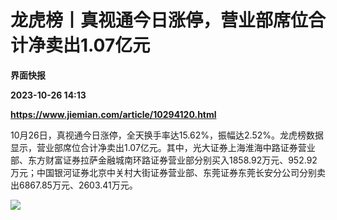 # 龙虎榜丨真视通今日涨停，营业部席位合计净卖出1.07亿元
**界面快报**

**2023-10-26 14:13**

**https://www.jiemian.com/article/10294120.html**

10月26日，真视通今日涨停，全天换手率达15.62%，振幅达2.52%。龙虎榜数据显示，营业部席位合计净卖出1.07亿元。其中，光大证券上海淮海中路证券营业部、东方财富证券拉萨金融城南环路证券营业部分别买入1858.92万元、952.92万元；中国银河证券北京中关村大街证券营业部、东莞证券东莞长安分公司分别卖出6867.85万元、2603.41万元。

![](https://img1.jiemian.com/101/original/20231026/169832901740775100_a700xH.png)